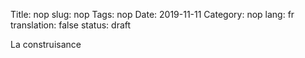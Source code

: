 Title: nop
slug: nop
Tags: nop
Date: 2019-11-11
Category: nop
lang: fr
translation: false
status: draft

La construisance